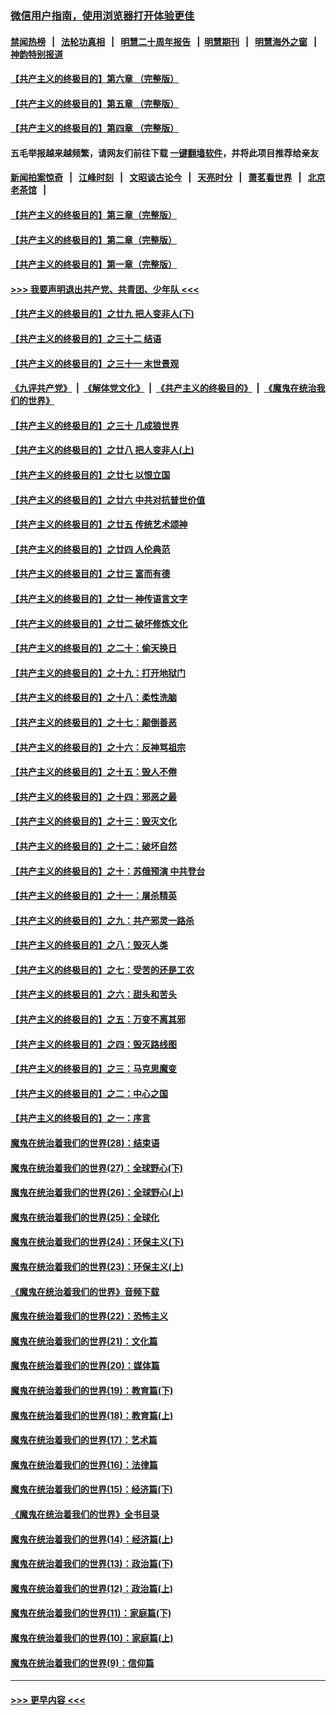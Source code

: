 ### [微信用户指南，使用浏览器打开体验更佳](https://github.com/gfw-breaker/banned-news1/blob/master/indexes/wechat-guide.md?t=0)
#### [禁闻热榜](热点新闻.md?t=0)  &nbsp;&nbsp;|&nbsp;&nbsp; [法轮功真相](https://github.com/gfw-breaker/truth/blob/master/README.md?t=0) &nbsp;&nbsp;|&nbsp;&nbsp; [明慧二十周年报告](https://github.com/gfw-breaker/mh-reports/blob/master/README.md?t=0) &nbsp;&nbsp;|&nbsp;&nbsp;[明慧期刊](https://github.com/gfw-breaker/mh-qikan) &nbsp;&nbsp;|&nbsp;&nbsp; [明慧海外之窗](https://github.com/gfw-breaker/mh-news/blob/master/README.md?t=0) &nbsp;&nbsp;|&nbsp;&nbsp; [神韵特别报道](https://github.com/gfw-breaker/mh-news/blob/master/shenyun.md?t=0)
#### [【共产主义的终极目的】第六章 （完整版）](../pages/nsc422/n11428913.md?t=02150944) 
#### [【共产主义的终极目的】第五章 （完整版）](../pages/nsc422/n11428912.md?t=02150944) 
#### [【共产主义的终极目的】第四章 （完整版）](../pages/nsc422/n11428907.md?t=02150944) 
#### 五毛举报越来越频繁，请网友们前往下载 [一键翻墙软件](https://github.com/gfw-breaker/ssr-accounts)，并将此项目推荐给亲友
#### [新闻拍案惊奇](https://github.com/gfw-breaker/banned-news1/blob/master/pages/link4.md) &nbsp;&nbsp;|&nbsp;&nbsp; [江峰时刻](https://github.com/gfw-breaker/banned-news1/blob/master/pages/link4.md) &nbsp;&nbsp;|&nbsp;&nbsp; [文昭谈古论今](https://github.com/gfw-breaker/banned-news1/blob/master/pages/link4.md) &nbsp;&nbsp;|&nbsp;&nbsp; [天亮时分](https://github.com/gfw-breaker/banned-news1/blob/master/pages/link4.md) &nbsp;&nbsp;|&nbsp;&nbsp; [萧茗看世界](https://github.com/gfw-breaker/banned-news1/blob/master/pages/link4.md) &nbsp;&nbsp;|&nbsp;&nbsp; [北京老茶馆](https://github.com/gfw-breaker/banned-news1/blob/master/pages/link4.md) &nbsp;&nbsp;|&nbsp;&nbsp; 
#### [【共产主义的终极目的】第三章（完整版）](../pages/nsc422/n11428848.md?t=02150944) 
#### [【共产主义的终极目的】第二章（完整版）](../pages/nsc422/n11428831.md?t=02150944) 
#### [【共产主义的终极目的】第一章（完整版）](../pages/nsc422/n11417651.md?t=02150944) 
#### [>>> 我要声明退出共产党、共青团、少年队 <<<](https://github.com/begood0513/goodnews/blob/master/quit/letter.md) 
#### [【共产主义的终极目的】之廿九 把人变非人(下)](../pages/nsc422/n11344140.md?t=02150944) 
#### [【共产主义的终极目的】之三十二 结语](../pages/nsc422/n11360535.md?t=02150944) 
#### [【共产主义的终极目的】之三十一 末世景观](../pages/nsc422/n11351129.md?t=02150944) 
#### [《九评共产党》](https://github.com/begood0513/9ping.md/blob/master/README.md) &nbsp;|&nbsp; [《解体党文化》](../../../../jtdwh.md/blob/master/README.md)  &nbsp;|&nbsp; [《共产主义的终极目的》](../../../../gczydzjmd.md/blob/master/README.md) &nbsp;|&nbsp; [《魔鬼在统治我们的世界》](../../../../mgztzwmdsj.md/blob/master/README.md) 
#### [【共产主义的终极目的】之三十 几成狼世界](../pages/nsc422/n11348280.md?t=02150944) 
#### [【共产主义的终极目的】之廿八 把人变非人(上)](../pages/nsc422/n11340492.md?t=02150944) 
#### [【共产主义的终极目的】之廿七 以恨立国](../pages/nsc422/n11336944.md?t=02150944) 
#### [【共产主义的终极目的】之廿六 中共对抗普世价值](../pages/nsc422/n11324785.md?t=02150944) 
#### [【共产主义的终极目的】之廿五 传统艺术颂神](../pages/nsc422/n11296396.md?t=02150944) 
#### [【共产主义的终极目的】之廿四 人伦典范](../pages/nsc422/n11296397.md?t=02150944) 
#### [【共产主义的终极目的】之廿三 富而有德](../pages/nsc422/n11283598.md?t=02150944) 
#### [【共产主义的终极目的】之廿一 神传语言文字](../pages/nsc422/n11263265.md?t=02150944) 
#### [【共产主义的终极目的】之廿二 破坏修炼文化](../pages/nsc422/n11245728.md?t=02150944) 
#### [【共产主义的终极目的】之二十：偷天换日](../pages/nsc422/n11238846.md?t=02150944) 
#### [【共产主义的终极目的】之十九：打开地狱门](../pages/nsc422/n11206376.md?t=02150944) 
#### [【共产主义的终极目的】之十八：柔性洗脑](../pages/nsc422/n11199994.md?t=02150944) 
#### [【共产主义的终极目的】之十七：颠倒善恶](../pages/nsc422/n11179782.md?t=02150944) 
#### [【共产主义的终极目的】之十六：反神骂祖宗](../pages/nsc422/n11166798.md?t=02150944) 
#### [【共产主义的终极目的】之十五：毁人不倦](../pages/nsc422/n11166792.md?t=02150944) 
#### [【共产主义的终极目的】之十四：邪恶之最](../pages/nsc422/n11150249.md?t=02150944) 
#### [【共产主义的终极目的】之十三：毁灭文化](../pages/nsc422/n11135227.md?t=02150944) 
#### [【共产主义的终极目的】之十二：破坏自然](../pages/nsc422/n11135214.md?t=02150944) 
#### [【共产主义的终极目的】之十：苏俄预演 中共登台](../pages/nsc422/n11118424.md?t=02150944) 
#### [【共产主义的终极目的】之十一：屠杀精英](../pages/nsc422/n11118442.md?t=02150944) 
#### [【共产主义的终极目的】之九：共产邪灵一路杀](../pages/nsc422/n11114139.md?t=02150944) 
#### [【共产主义的终极目的】之八：毁灭人类](../pages/nsc422/n11108503.md?t=02150944) 
#### [【共产主义的终极目的】之七：受苦的还是工农](../pages/nsc422/n11101809.md?t=02150944) 
#### [【共产主义的终极目的】之六：甜头和苦头](../pages/nsc422/n11096971.md?t=02150944) 
#### [【共产主义的终极目的】之五：万变不离其邪](../pages/nsc422/n11091285.md?t=02150944) 
#### [【共产主义的终极目的】之四：毁灭路线图](../pages/nsc422/n11086284.md?t=02150944) 
#### [【共产主义的终极目的】之三：马克思魔变](../pages/nsc422/n11061941.md?t=02150944) 
#### [【共产主义的终极目的】之二：中心之国](../pages/nsc422/n11047728.md?t=02150944) 
#### [【共产主义的终极目的】之一：序言](../pages/nsc422/n11086077.md?t=02150944) 
#### [魔鬼在统治着我们的世界(28)：结束语](../pages/nsc422/n10936246.md?t=02150944) 
#### [魔鬼在统治着我们的世界(27)：全球野心(下)](../pages/nsc422/n10928319.md?t=02150944) 
#### [魔鬼在统治着我们的世界(26)：全球野心(上)](../pages/nsc422/n10900318.md?t=02150944) 
#### [魔鬼在统治着我们的世界(25)：全球化](../pages/nsc422/n10788205.md?t=02150944) 
#### [魔鬼在统治着我们的世界(24)：环保主义(下)](../pages/nsc422/n10695307.md?t=02150944) 
#### [魔鬼在统治着我们的世界(23)：环保主义(上)](../pages/nsc422/n10688613.md?t=02150944) 
#### [《魔鬼在统治着我们的世界》音频下载](../pages/nsc422/n10635553.md?t=02150944) 
#### [魔鬼在统治着我们的世界(22)：恐怖主义](../pages/nsc422/n10614727.md?t=02150944) 
#### [魔鬼在统治着我们的世界(21)：文化篇](../pages/nsc422/n10597706.md?t=02150944) 
#### [魔鬼在统治着我们的世界(20)：媒体篇](../pages/nsc422/n10586579.md?t=02150944) 
#### [魔鬼在统治着我们的世界(19)：教育篇(下)](../pages/nsc422/n10564808.md?t=02150944) 
#### [魔鬼在统治着我们的世界(18)：教育篇(上)](../pages/nsc422/n10526970.md?t=02150944) 
#### [魔鬼在统治着我们的世界(17)：艺术篇](../pages/nsc422/n10499093.md?t=02150944) 
#### [魔鬼在统治着我们的世界(16)：法律篇](../pages/nsc422/n10485969.md?t=02150944) 
#### [魔鬼在统治着我们的世界(15)：经济篇(下)](../pages/nsc422/n10469975.md?t=02150944) 
#### [《魔鬼在统治着我们的世界》全书目录](../pages/nsc422/n10464261.md?t=02150944) 
#### [魔鬼在统治着我们的世界(14)：经济篇(上)](../pages/nsc422/n10457370.md?t=02150944) 
#### [魔鬼在统治着我们的世界(13)：政治篇(下)](../pages/nsc422/n10448270.md?t=02150944) 
#### [魔鬼在统治着我们的世界(12)：政治篇(上)](../pages/nsc422/n10444576.md?t=02150944) 
#### [魔鬼在统治着我们的世界(11)：家庭篇(下)](../pages/nsc422/n10440961.md?t=02150944) 
#### [魔鬼在统治着我们的世界(10)：家庭篇(上)](../pages/nsc422/n10435448.md?t=02150944) 
#### [魔鬼在统治着我们的世界(9)：信仰篇](../pages/nsc422/n10432159.md?t=02150944) 

----
#### [ >>> 更早内容 <<< ](../indexes/nsc422-earlier.md)
